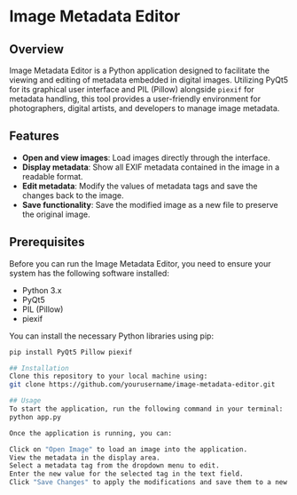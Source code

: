 # Image Metadata Editor

## Overview

Image Metadata Editor is a Python application designed to facilitate the viewing and editing of metadata embedded in digital images. Utilizing PyQt5 for its graphical user interface and PIL (Pillow) alongside `piexif` for metadata handling, this tool provides a user-friendly environment for photographers, digital artists, and developers to manage image metadata.

## Features

- **Open and view images**: Load images directly through the interface.
- **Display metadata**: Show all EXIF metadata contained in the image in a readable format.
- **Edit metadata**: Modify the values of metadata tags and save the changes back to the image.
- **Save functionality**: Save the modified image as a new file to preserve the original image.

## Prerequisites

Before you can run the Image Metadata Editor, you need to ensure your system has the following software installed:

- Python 3.x
- PyQt5
- PIL (Pillow)
- piexif

You can install the necessary Python libraries using pip:

```bash
pip install PyQt5 Pillow piexif

## Installation
Clone this repository to your local machine using:
git clone https://github.com/yourusername/image-metadata-editor.git

## Usage
To start the application, run the following command in your terminal:
python app.py

Once the application is running, you can:

Click on "Open Image" to load an image into the application.
View the metadata in the display area.
Select a metadata tag from the dropdown menu to edit.
Enter the new value for the selected tag in the text field.
Click "Save Changes" to apply the modifications and save them to a new image file.
